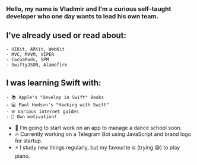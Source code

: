 ### Hello, my name is Vladimir and I'm a curious self-taught developer who one day wants to lead his own team.

## I've already used or read about:
    - UIKit, ARKit, WebKit
    - MVC, MVVM, VIPER
    - CocoaPods, SPM
    - SwiftyJSON, Alamofire

## I was learning Swift with:
    - 📚 Apple's "Develop in Swift" Books
    - 💻 Paul Hudson's "Hacking with Swift"
    - 🌐 Various internet guides
    - 🐂 Own motivation!

- 🔭 I’m going to start work on an app to manage a dance school soon.
- 🔥 Currently working on a Telegram Bot using JavaScript and brand logo for startup.
- ⚡ I study new things regularly, but my favourite is (trying 😅) to play piano.

